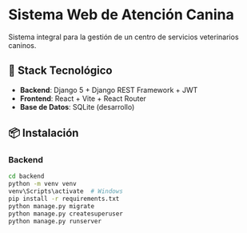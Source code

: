 # Sistema Web de Atención Canina

Sistema integral para la gestión de un centro de servicios veterinarios caninos.

## 🚀 Stack Tecnológico

- **Backend**: Django 5 + Django REST Framework + JWT
- **Frontend**: React + Vite + React Router
- **Base de Datos**: SQLite (desarrollo)

## 📦 Instalación

### Backend
```bash
cd backend
python -m venv venv
venv\Scripts\activate  # Windows
pip install -r requirements.txt
python manage.py migrate
python manage.py createsuperuser
python manage.py runserver